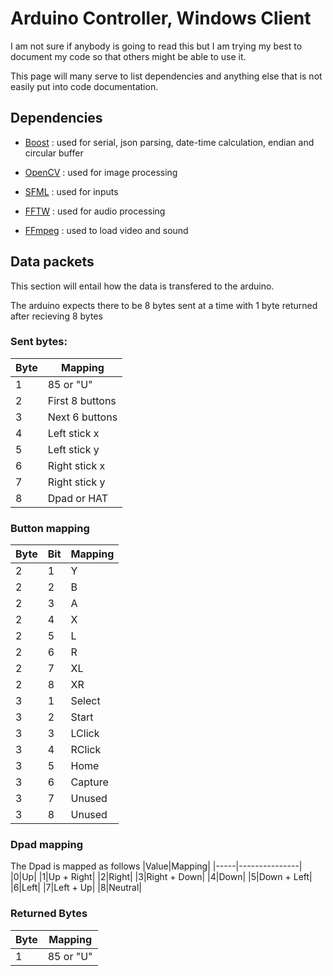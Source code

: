 # Arduino Controller, Windows Client

I am not sure if anybody is going to read this but I am trying my best to
document my code so that others might be able to use it.

This page will many serve to list dependencies and anything else that
is not easily put into code documentation.

## Dependencies

- [Boost](https://www.boost.org/) : used for serial, json parsing, date-time calculation, endian and circular buffer

- [OpenCV](https://opencv.org/) : used for image processing

- [SFML](https://www.sfml-dev.org/) : used for inputs

- [FFTW](http://www.fftw.org/) : used for audio processing

- [FFmpeg](https://www.ffmpeg.org/) : used to load video and sound

## Data packets

This section will entail how the data is transfered to the arduino.

The arduino expects there to be 8 bytes sent at a time with 1 byte returned after recieving 8 bytes

### Sent bytes:

|Byte|Mapping|
|-----|---------------|
|1|85 or "U"|
|2|First 8 buttons|
|3|Next 6 buttons|
|4|Left stick x|
|5|Left stick y|
|6|Right stick x|
|7|Right stick y|
|8|Dpad or HAT|

### Button mapping

|Byte|Bit|Mapping|
|-----|-----|----------|
|2|1|Y|
|2|2|B|
|2|3|A|
|2|4|X|
|2|5|L|
|2|6|R|
|2|7|XL|
|2|8|XR|
|3|1|Select|
|3|2|Start|
|3|3|LClick|
|3|4|RClick|
|3|5|Home|
|3|6|Capture|
|3|7|Unused|
|3|8|Unused|

### Dpad mapping

The Dpad is mapped as follows
|Value|Mapping|
|-----|---------------|
|0|Up|
|1|Up + Right|
|2|Right|
|3|Right + Down|
|4|Down|
|5|Down + Left|
|6|Left|
|7|Left + Up|
|8|Neutral|

### Returned Bytes

|Byte|Mapping|
|-----|---------------|
|1|85 or "U"|